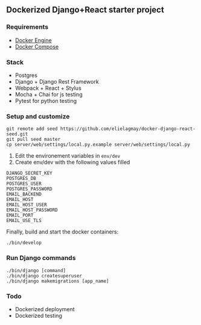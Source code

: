 ## Dockerized Django+React starter project

### Requirements
* [Docker Engine](https://docs.docker.com/engine/installation)
* [Docker Compose](https://docs.docker.com/compose/install)

### Stack
* Postgres
* Django + Django Rest Framework
* Webpack + React + Stylus
* Mocha + Chai for js testing
* Pytest for python testing

### Setup and customize

```
git remote add seed https://github.com/elielagmay/docker-django-react-seed.git
git pull seed master
cp server/web/settings/local.py.example server/web/settings/local.py
```

1. Edit the environement variables in `env/dev`
2. Create env/dev with the following values filled

```
DJANGO_SECRET_KEY
POSTGRES_DB
POSTGRES_USER
POSTGRES_PASSWORD
EMAIL_BACKEND
EMAIL_HOST
EMAIL_HOST_USER
EMAIL_HOST_PASSWORD
EMAIL_PORT
EMAIL_USE_TLS
```

Finally, build and start the docker containers:

```
./bin/develop
```

### Run Django commands

```
./bin/django [command]
./bin/django createsuperuser
./bin/django makemigrations [app_name]
```

### Todo
* Dockerized deployment
* Dockerized testing
